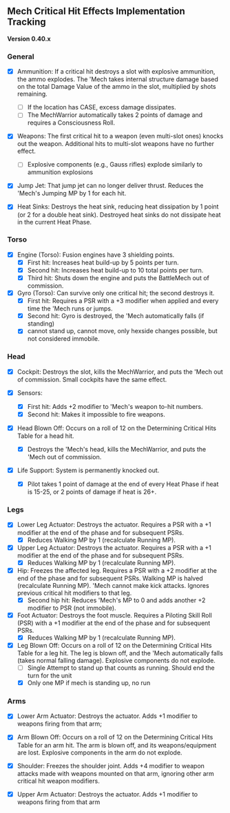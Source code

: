 ﻿## Mech Critical Hit Effects Implementation Tracking
**Version 0.40.x**

### General
- [x] Ammunition: If a critical hit destroys a slot with explosive ammunition, the ammo explodes. The 'Mech takes internal structure damage based on the total Damage Value of the ammo in the slot, multiplied by shots remaining.
  - [ ] If the location has CASE, excess damage dissipates.
  - [ ] The MechWarrior automatically takes 2 points of damage and requires a Consciousness Roll.

- [x] Weapons: The first critical hit to a weapon (even multi-slot ones) knocks out the weapon. Additional hits to multi-slot weapons have no further effect.
  - [ ] Explosive components (e.g., Gauss rifles) explode similarly to ammunition explosions

- [x] Jump Jet: That jump jet can no longer deliver thrust. Reduces the 'Mech's Jumping MP by 1 for each hit.

- [x] Heat Sinks: Destroys the heat sink, reducing heat dissipation by 1 point (or 2 for a double heat sink). Destroyed heat sinks do not dissipate heat in the current Heat Phase.

### Torso
- [x] Engine (Torso): Fusion engines have 3 shielding points.
  - [x] First hit: Increases heat build-up by 5 points per turn.
  - [x] Second hit: Increases heat build-up to 10 total points per turn.
  - [x] Third hit: Shuts down the engine and puts the BattleMech out of commission.

- [x] Gyro (Torso): Can survive only one critical hit; the second destroys it.
  - [x] First hit: Requires a PSR with a +3 modifier when applied and every time the 'Mech runs or jumps.
  - [x] Second hit: Gyro is destroyed, the 'Mech automatically falls (if standing)
  - [x] cannot stand up, cannot move, only hexside changes possible, but not considered immobile.

### Head
- [x] Cockpit: Destroys the slot, kills the MechWarrior, and puts the 'Mech out of commission. Small cockpits have the same effect.

- [x] Sensors:
  - [x] First hit: Adds +2 modifier to 'Mech's weapon to-hit numbers.
  - [x] Second hit: Makes it impossible to fire weapons.

- [x] Head Blown Off: Occurs on a roll of 12 on the Determining Critical Hits Table for a head hit. 
  - [x] Destroys the 'Mech's head, kills the MechWarrior, and puts the 'Mech out of commission.

- [x] Life Support: System is permanently knocked out.
  - [x] Pilot takes 1 point of damage at the end of every Heat Phase if heat is 15-25, or 2 points of damage if heat is 26+.

### Legs
- [x] Lower Leg Actuator: Destroys the actuator. Requires a PSR with a +1 modifier at the end of the phase and for subsequent PSRs.
  - [x] Reduces Walking MP by 1 (recalculate Running MP).

- [x] Upper Leg Actuator: Destroys the actuator. Requires a PSR with a +1 modifier at the end of the phase and for subsequent PSRs.
  - [x] Reduces Walking MP by 1 (recalculate Running MP).

- [x] Hip: Freezes the affected leg. Requires a PSR with a +2 modifier at the end of the phase and for subsequent PSRs. Walking MP is halved (recalculate Running MP). 'Mech cannot make kick attacks. Ignores previous critical hit modifiers to that leg.
  - [x] Second hip hit: Reduces 'Mech's MP to 0 and adds another +2 modifier to PSR (not immobile).

- [x] Foot Actuator: Destroys the foot muscle. Requires a Piloting Skill Roll (PSR) with a +1 modifier at the end of the phase and for subsequent PSRs.
  - [x] Reduces Walking MP by 1 (recalculate Running MP).

- [x] Leg Blown Off: Occurs on a roll of 12 on the Determining Critical Hits Table for a leg hit. The leg is blown off, and the 'Mech automatically falls (takes normal falling damage). Explosive components do not explode.
  - [ ] Single Attempt to stand up that counts as running. Should end the turn for the unit
  - [x] Only one MP if mech is standing up, no run

### Arms
- [x] Lower Arm Actuator: Destroys the actuator. Adds +1 modifier to weapons firing from that arm;

- [x] Arm Blown Off: Occurs on a roll of 12 on the Determining Critical Hits Table for an arm hit. The arm is blown off, and its weapons/equipment are lost. Explosive components in the arm do not explode.

- [x] Shoulder: Freezes the shoulder joint. Adds +4 modifier to weapon attacks made with weapons mounted on that arm, ignoring other arm critical hit weapon modifiers.

- [x] Upper Arm Actuator: Destroys the actuator. Adds +1 modifier to weapons firing from that arm
